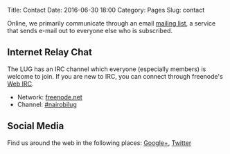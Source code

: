 Title: Contact
Date: 2016-06-30 18:00
Category: Pages
Slug: contact

Online, we primarily communicate through an email [mailing list]({filename}/pages/mailing-list.md), a service that sends e-mail out to everyone else who is subscribed.

## Internet Relay Chat

The LUG has an IRC channel which everyone (especially members) is welcome to join. If you are new to IRC, you can connect through freenode's [Web IRC](http://webchat.freenode.net/?channels=nairobilug).

- Network: [freenode.net](https://freenode.net/)
- Channel: [#nairobilug](irc://chat.freenode.net/#nairobilug)

## Social Media

Find us around the web in the following places: [Google+](https://plus.google.com/u/0/communities/107260210367217532462), [Twitter](https://twitter.com/nairobilug)
